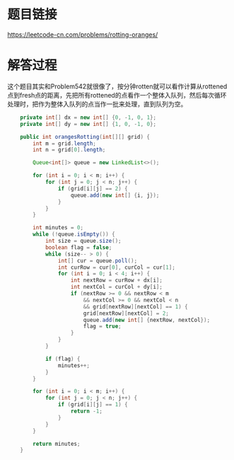 # 题目链接
https://leetcode-cn.com/problems/rotting-oranges/

# 解答过程
这个题目其实和Problem542就很像了，按分钟rotten就可以看作计算从rottened点到fresh点的距离，先把所有rottened的点看作一个整体入队列，然后每次循环处理时，把作为整体入队列的点当作一批来处理，直到队列为空。

```java
	private int[] dx = new int[] {0, -1, 0, 1};
	private int[] dy = new int[] {1, 0, -1, 0};

	public int orangesRotting(int[][] grid) {
		int m = grid.length;
		int n = grid[0].length;

		Queue<int[]> queue = new LinkedList<>();

		for (int i = 0; i < m; i++) {
			for (int j = 0; j < n; j++) {
				if (grid[i][j] == 2) {
					queue.add(new int[] {i, j});
				}
			}
		}

		int minutes = 0;
		while (!queue.isEmpty()) {
			int size = queue.size();
			boolean flag = false;
			while (size-- > 0) {
				int[] cur = queue.poll();
				int curRow = cur[0], curCol = cur[1];
				for (int i = 0; i < 4; i++) {
					int nextRow = curRow + dx[i];
					int nextCol = curCol + dy[i];
					if (nextRow >= 0 && nextRow < m
						&& nextCol >= 0 && nextCol < n
						&& grid[nextRow][nextCol] == 1) {
						grid[nextRow][nextCol] = 2;
						queue.add(new int[] {nextRow, nextCol});
						flag = true;
					}
				}
			}

			if (flag) {
				minutes++;
			}
		}

		for (int i = 0; i < m; i++) {
			for (int j = 0; j < n; j++) {
				if (grid[i][j] == 1) {
					return -1;
				}
			}
		}

		return minutes;
	}
```